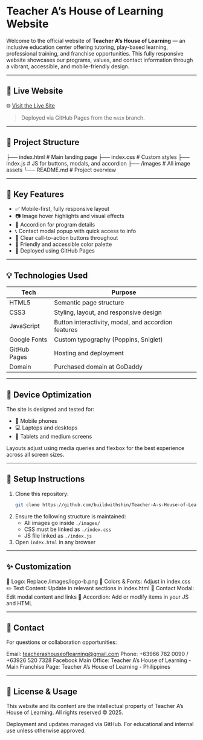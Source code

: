 # Teacher A’s House of Learning Website

Welcome to the official website of **Teacher A’s House of Learning** — an inclusive education center offering tutoring, play-based learning, professional training, and franchise opportunities. This fully responsive website showcases our programs, values, and contact information through a vibrant, accessible, and mobile-friendly design.

---

## 🔗 Live Website

🌐 [Visit the Live Site](https://www.teacherashouseoflearning.com/)  
> Deployed via GitHub Pages from the `main` branch.

---

## 🧩 Project Structure



├── index.html # Main landing page
├── index.css # Custom styles
├── index.js # JS for buttons, modals, and accordion
├── /images # All image assets
└── README.md # Project overview


---

## 📸 Key Features

- ✅ Mobile-first, fully responsive layout
- 📷 Image hover highlights and visual effects
- 🧩 Accordion for program details
- 📞 Contact modal popup with quick access to info
- 🎯 Clear call-to-action buttons throughout
- 🌈 Friendly and accessible color palette
- 🔗 Deployed using GitHub Pages

---

## 💡 Technologies Used

| Tech         | Purpose                                             |
|--------------|-----------------------------------------------------|
| HTML5        | Semantic page structure                             |
| CSS3         | Styling, layout, and responsive design              |
| JavaScript   | Button interactivity, modal, and accordion features |
| Google Fonts | Custom typography (Poppins, Sniglet)                |
| GitHub Pages | Hosting and deployment                              |
| Domain       | Purchased domain at GoDaddy                         |

---

## 📱 Device Optimization

The site is designed and tested for:

- 📱 Mobile phones
- 💻 Laptops and desktops
- 📐 Tablets and medium screens

Layouts adjust using media queries and flexbox for the best experience across all screen sizes.

---

## 📝 Setup Instructions

1. Clone this repository:
   ```bash
   git clone https://github.com/buildwithshin/Teacher-A-s-House-of-Learning.git
2. Ensure the following structure is maintained:
   - All images go inside `./images/`
   - CSS must be linked as `./index.css`
   - JS file linked as `./index.js`
3. Open `index.html` in any browser

---

## ✨ Customization

🔁 Logo: Replace /images/logo-b.png
🎨 Colors & Fonts: Adjust in index.css
✏️ Text Content: Update in relevant sections in index.html
📩 Contact Modal: Edit modal content and links
🔧 Accordion: Add or modify items in your JS and HTML

---

## 📧 Contact

For questions or collaboration opportunities:

Email: teacherashouseoflearning@gmail.com
Phone: +63966 782 0090 / +63926 520 7328
Facebook Main Office: Teacher A’s House of Learning - Main
Franchise Page: Teacher A’s House of Learning - Philippines

---

## 🧾 License & Usage

This website and its content are the intellectual property of Teacher A’s House of Learning.
All rights reserved © 2025.

Deployment and updates managed via GitHub. For educational and internal use unless otherwise approved.